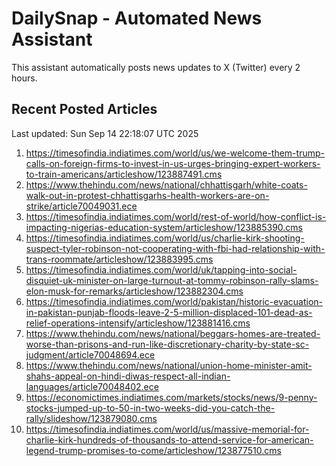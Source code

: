 # DailySnap - Automated News Assistant

This assistant automatically posts news updates to X (Twitter) every 2 hours.

## Recent Posted Articles

Last updated: Sun Sep 14 22:18:07 UTC 2025

1. https://timesofindia.indiatimes.com/world/us/we-welcome-them-trump-calls-on-foreign-firms-to-invest-in-us-urges-bringing-expert-workers-to-train-americans/articleshow/123887491.cms
2. https://www.thehindu.com/news/national/chhattisgarh/white-coats-walk-out-in-protest-chhattisgarhs-health-workers-are-on-strike/article70049031.ece
3. https://timesofindia.indiatimes.com/world/rest-of-world/how-conflict-is-impacting-nigerias-education-system/articleshow/123885390.cms
4. https://timesofindia.indiatimes.com/world/us/charlie-kirk-shooting-suspect-tyler-robinson-not-cooperating-with-fbi-had-relationship-with-trans-roommate/articleshow/123883995.cms
5. https://timesofindia.indiatimes.com/world/uk/tapping-into-social-disquiet-uk-minister-on-large-turnout-at-tommy-robinson-rally-slams-elon-musk-for-remarks/articleshow/123882304.cms
6. https://timesofindia.indiatimes.com/world/pakistan/historic-evacuation-in-pakistan-punjab-floods-leave-2-5-million-displaced-101-dead-as-relief-operations-intensify/articleshow/123881416.cms
7. https://www.thehindu.com/news/national/beggars-homes-are-treated-worse-than-prisons-and-run-like-discretionary-charity-by-state-sc-judgment/article70048694.ece
8. https://www.thehindu.com/news/national/union-home-minister-amit-shahs-appeal-on-hindi-diwas-respect-all-indian-languages/article70048402.ece
9. https://economictimes.indiatimes.com/markets/stocks/news/9-penny-stocks-jumped-up-to-50-in-two-weeks-did-you-catch-the-rally/slideshow/123879080.cms
10. https://timesofindia.indiatimes.com/world/us/massive-memorial-for-charlie-kirk-hundreds-of-thousands-to-attend-service-for-american-legend-trump-promises-to-come/articleshow/123877510.cms
